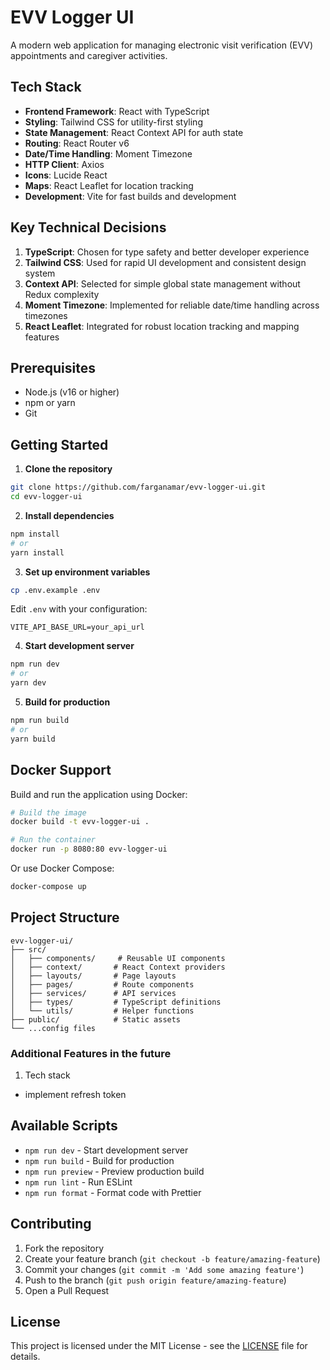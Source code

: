 # EVV Logger UI

A modern web application for managing electronic visit verification (EVV) appointments and caregiver activities.

## Tech Stack

- **Frontend Framework**: React with TypeScript
- **Styling**: Tailwind CSS for utility-first styling
- **State Management**: React Context API for auth state
- **Routing**: React Router v6
- **Date/Time Handling**: Moment Timezone
- **HTTP Client**: Axios
- **Icons**: Lucide React
- **Maps**: React Leaflet for location tracking
- **Development**: Vite for fast builds and development

## Key Technical Decisions

1. **TypeScript**: Chosen for type safety and better developer experience
2. **Tailwind CSS**: Used for rapid UI development and consistent design system
3. **Context API**: Selected for simple global state management without Redux complexity
4. **Moment Timezone**: Implemented for reliable date/time handling across timezones
5. **React Leaflet**: Integrated for robust location tracking and mapping features

## Prerequisites

- Node.js (v16 or higher)
- npm or yarn
- Git

## Getting Started

1. **Clone the repository**
```bash
git clone https://github.com/farganamar/evv-logger-ui.git
cd evv-logger-ui
```

2. **Install dependencies**
```bash
npm install
# or
yarn install
```

3. **Set up environment variables**
```bash
cp .env.example .env
```
Edit `.env` with your configuration:
```
VITE_API_BASE_URL=your_api_url
```

4. **Start development server**
```bash
npm run dev
# or
yarn dev
```

5. **Build for production**
```bash
npm run build
# or
yarn build
```

## Docker Support

Build and run the application using Docker:

```bash
# Build the image
docker build -t evv-logger-ui .

# Run the container
docker run -p 8080:80 evv-logger-ui
```

Or use Docker Compose:

```bash
docker-compose up
```

## Project Structure

```
evv-logger-ui/
├── src/
│   ├── components/     # Reusable UI components
│   ├── context/       # React Context providers
│   ├── layouts/       # Page layouts
│   ├── pages/         # Route components
│   ├── services/      # API services
│   ├── types/         # TypeScript definitions
│   └── utils/         # Helper functions
├── public/            # Static assets
└── ...config files
```

### Additional Features in the future
1. Tech stack
- implement refresh token

## Available Scripts

- `npm run dev` - Start development server
- `npm run build` - Build for production
- `npm run preview` - Preview production build
- `npm run lint` - Run ESLint
- `npm run format` - Format code with Prettier

## Contributing

1. Fork the repository
2. Create your feature branch (`git checkout -b feature/amazing-feature`)
3. Commit your changes (`git commit -m 'Add some amazing feature'`)
4. Push to the branch (`git push origin feature/amazing-feature`)
5. Open a Pull Request

## License

This project is licensed under the MIT License - see the [LICENSE](LICENSE) file for details.
